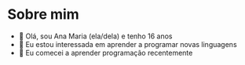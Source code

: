 # Sobre mim



- 👋 Olá, sou Ana Maria (ela/dela) e tenho 16 anos
- 👀 Eu estou interessada em aprender a programar novas linguagens
- 🌱 Eu comecei a aprender programação recentemente
<!---
ana-falk/ana-falk is a ✨ special ✨ repository because its `README.md` (this file) appears on your GitHub profile.
You can click the Preview link to take a look at your changes.
--->
